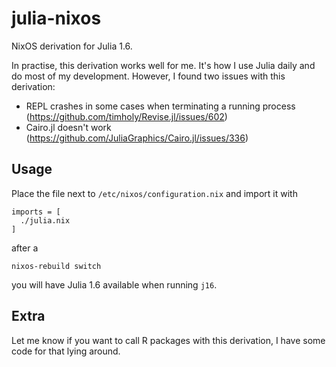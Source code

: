# julia-nixos

NixOS derivation for Julia 1.6.

In practise, this derivation works well for me.
It's how I use Julia daily and do most of my development.
However, I found two issues with this derivation:

- REPL crashes in some cases when terminating a running process (https://github.com/timholy/Revise.jl/issues/602)
- Cairo.jl doesn't work (https://github.com/JuliaGraphics/Cairo.jl/issues/336)

## Usage

Place the file next to `/etc/nixos/configuration.nix` and import it with
```
imports = [
  ./julia.nix
]
```
after a 
```
nixos-rebuild switch
```
you will have Julia 1.6 available when running `j16`.

## Extra

Let me know if you want to call R packages with this derivation, I have some code for that lying around.
